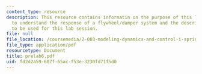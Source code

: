 ```yaml
---
content_type: resource
description: This resource contains informatin on the purpose of this lab which is
  to understand the response of a flywheel/damper system and the description of hardware
  to be used for this lab session.
file: null
file_location: /coursemedia/2-003-modeling-dynamics-and-control-i-spring-2005/fd2d2a59607f65acf53e3230fd71f5d0_prelab6.pdf
file_type: application/pdf
resourcetype: Document
title: prelab6.pdf
uid: fd2d2a59-607f-65ac-f53e-3230fd71f5d0
---
```

